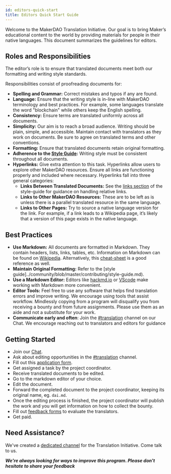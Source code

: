 ```yaml
---
id: editors-quick-start
title: Editors Quick Start Guide
---
```


Welcome to the MakerDAO Translation Initiative. Our goal is to bring Maker’s educational content to the world by providing materials for people in their native languages. This document summarizes the guidelines for editors.

## Roles and Responsibilities

The editor’s role is to ensure that translated documents meet both our formatting and writing style standards.

Responsibilities consist of proofreading documents for:

- **Spelling and Grammar:** Correct mistakes and typos if any are found.
- **Language:** Ensure that the writing style is in-line with MakerDAO terminology and best practices. For example, some languages translate the word "blockchain" while others keep the English spelling.
- **Consistency:** Ensure terms are translated uniformly across all documents.
- **Simplicity:** Our aim is to reach a broad audience. Writing should be plain, simple, and accessible. Maintain contact with translators as they work on documents. Be sure to agree on translated terms and other conventions.
- **Formatting:** Ensure that translated documents retain original formatting.
- **Adherence to the [Style Guide](../contributing/style-guide):** Writing style must be consistent throughout all documents.
- **Hyperlinks:** Give extra attention to this task. Hyperlinks allow users to explore other MakerDAO resources. Ensure all links are functioning properly and included where necessary. Hyperlinks fall into three general categories:
  - **Links Between Translated Documents:** See the [links section](../contributing/style-guide#links) of the style-guide for guidance on handling relative links.
  - **Links to Other MakerDAO Resources:** These are to be left as is unless there is a parallel translated resource in the same language.
  - **Links to Other Pages:** Try to source a native language version for the link. For example, if a link leads to a Wikipedia page, it’s likely that a version of this page exists in the native language.

## Best Practices

- **Use Markdown:** All documents are formatted in Markdown. They contain headers, lists, links, tables, etc. Information on Markdown can be found on [Wikipedia](https://en.wikipedia.org/wiki/Markdown). Alternatively, this [cheat-sheet](https://github.com/adam-p/markdown-here/wiki/Markdown-Cheatsheet) is a good reference as well.
- **Maintain Original Formatting:** Refer to the [style guide]../community/blob/master/contributing/style-guide.md).
- **Use a Markdown Editor:** Editors like [hackmd.io](https://hackmd.io/) or [VScode](https://code.visualstudio.com/) make working with Markdown more convenient.
- **Editor Tools:** Feel free to use any software that helps find translation errors and improve writing. We encourage using tools that assist workflow. Mindlessly copying from a program will disqualify you from receiving a bounty and from future assignments. Please use them as an aide and not a substitute for your work.
- **Communicate early and often**: Join the [#translation](https://chat.makerdao.com/channel/translation) channel on our Chat. We encourage reaching out to translators and editors for guidance

## Getting Started

- Join our [Chat](https://chat.makerdao.com/).
- Ask about editing opportunities in the [#translation](https://chat.makerdao.com/channel/translation) channel.
- Fill out this [application form](https://airtable.com/shr415iT3e8S8nuzS).
- Get assigned a task by the project coordinator.
- Receive translated documents to be edited.
- Go to the markdown editor of your choice.
- Edit the document.
- Forward the completed document to the project coordinator, keeping its original name, eg. `dai.md`.
- Once the editing process is finished, the project coordinator will publish the work and you will get information on how to collect the bounty.
- Fill out [feedback forms](https://airtable.com/shrPtfR6ddP2mbLM0) to evaluate the translators.
- Get paid.

## Need Assistance?

We've created a [dedicated channel](https://chat.makerdao.com/channel/translation) for the Translation Initiative. Come talk to us.

**_We're always looking for ways to improve this program. Please don't hesitate to share your feedback_**
